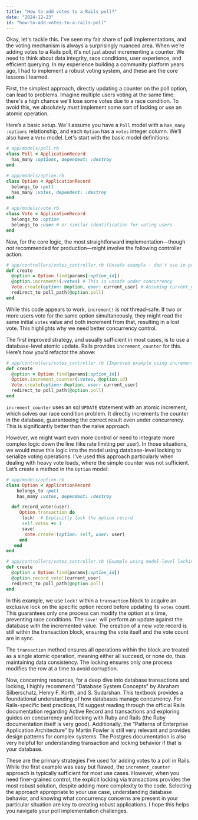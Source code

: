 ```yaml
---
title: "How to add votes to a Rails poll?"
date: "2024-12-23"
id: "how-to-add-votes-to-a-rails-poll"
---
```


Okay, let's tackle this. I've seen my fair share of poll implementations, and the voting mechanism is always a surprisingly nuanced area. When we’re adding votes to a Rails poll, it's not just about incrementing a counter. We need to think about data integrity, race conditions, user experience, and efficient querying. In my experience building a community platform years ago, I had to implement a robust voting system, and these are the core lessons I learned.

First, the simplest approach, directly updating a counter on the poll option, can lead to problems. Imagine multiple users voting at the same time: there's a high chance we'll lose some votes due to a race condition. To avoid this, we absolutely *must* implement some sort of locking or use an atomic operation.

Here’s a basic setup. We'll assume you have a `Poll` model with a `has_many :options` relationship, and each `Option` has a `votes` integer column. We’ll also have a `Vote` model. Let's start with the basic model definitions:

```ruby
# app/models/poll.rb
class Poll < ApplicationRecord
  has_many :options, dependent: :destroy
end

# app/models/option.rb
class Option < ApplicationRecord
  belongs_to :poll
  has_many :votes, dependent: :destroy
end

# app/models/vote.rb
class Vote < ApplicationRecord
  belongs_to :option
  belongs_to :user # or similar identification for voting users
end
```

Now, for the core logic, the most straightforward implementation—though *not* recommended for production—might involve the following controller action:

```ruby
# app/controllers/votes_controller.rb (Unsafe example - don't use in production)
def create
  @option = Option.find(params[:option_id])
  @option.increment!(:votes) # This is unsafe under concurrency
  Vote.create(option: @option, user: current_user) # Assuming current_user exists
  redirect_to poll_path(@option.poll)
end
```

While this code appears to work, `increment!` is *not* thread-safe. If two or more users vote for the same option simultaneously, they might read the same initial `votes` value and both increment from that, resulting in a lost vote. This highlights why we need better concurrency control.

The first improved strategy, and usually sufficient in most cases, is to use a database-level atomic update. Rails provides `increment_counter` for this. Here’s how you’d refactor the above:

```ruby
# app/controllers/votes_controller.rb (Improved example using increment_counter)
def create
  @option = Option.find(params[:option_id])
  Option.increment_counter(:votes, @option.id)
  Vote.create(option: @option, user: current_user)
  redirect_to poll_path(@option.poll)
end
```

`increment_counter` uses an sql `UPDATE` statement with an atomic increment, which solves our race condition problem. It directly increments the counter in the database, guaranteeing the correct result even under concurrency. This is significantly better than the naive approach.

However, we might want even more control or need to integrate more complex logic down the line (like rate limiting per user). In those situations, we would move this logic into the model using database-level locking to serialize voting operations. I've used this approach particularly when dealing with heavy vote loads, where the simple counter was not sufficient. Let’s create a method in the `Option` model:

```ruby
# app/models/option.rb
class Option < ApplicationRecord
    belongs_to :poll
    has_many :votes, dependent: :destroy

  def record_vote!(user)
     Option.transaction do
      lock!  # Explicitly lock the option record
      self.votes += 1
      save!
       Vote.create!(option: self, user: user)
     end
   end
end

# app/controllers/votes_controller.rb (Example using model-level locking)
def create
  @option = Option.find(params[:option_id])
  @option.record_vote!(current_user)
  redirect_to poll_path(@option.poll)
end
```

In this example, we use `lock!` within a `transaction` block to acquire an exclusive lock on the specific option record before updating its `votes` count. This guarantees only one process can modify the option at a time, preventing race conditions. The `save!` will perform an update against the database with the incremented value. The creation of a new vote record is still within the transaction block, ensuring the vote itself and the vote count are in sync.

The `transaction` method ensures all operations within the block are treated as a single atomic operation, meaning either all succeed, or none do, thus maintaining data consistency. The locking ensures only one process modifies the row at a time to avoid corruption.

Now, concerning resources, for a deep dive into database transactions and locking, I highly recommend "Database System Concepts" by Abraham Silberschatz, Henry F. Korth, and S. Sudarshan. This textbook provides a foundational understanding of how databases manage concurrency. For Rails-specific best practices, I’d suggest reading through the official Rails documentation regarding Active Record and transactions and exploring guides on concurrency and locking with Ruby and Rails (the Ruby documentation itself is very good). Additionally, the “Patterns of Enterprise Application Architecture” by Martin Fowler is still very relevant and provides design patterns for complex systems. The Postgres documentation is also very helpful for understanding transaction and locking behavior if that is your database.

These are the primary strategies I’ve used for adding votes to a poll in Rails. While the first example was easy but flawed, the `increment_counter` approach is typically sufficient for most use cases. However, when you need finer-grained control, the explicit locking via transactions provides the most robust solution, despite adding more complexity to the code. Selecting the approach appropriate to your use case, understanding database behavior, and knowing what concurrency concerns are present in your particular situation are key to creating robust applications. I hope this helps you navigate your poll implementation challenges.
